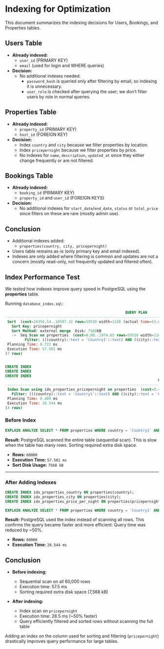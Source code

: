 # Indexing for Optimization

This document summarizes the indexing decisions for Users, Bookings, and Properties tables.

## Users Table

- **Already indexed:**
  - `user_id` (PRIMARY KEY)
  - `email` (used for login and WHERE queries)
- **Decision:**
  - No additional indexes needed.  
    - `password_hash` is queried only after filtering by email, so indexing it is unnecessary.  
    - `user_role` is checked after querying the user; we don’t filter users by role in normal queries.

## Properties Table

- **Already indexed:**
  - `property_id` (PRIMARY KEY)
  - `host_id` (FOREIGN KEY)
- **Decision:**
  - Index `country` and `city` because we filter properties by location.  
  - Index `pricepernight` because we filter properties by price.  
  - No indexes for `name`, `description`, `updated_at` since they either change frequently or are not filtered.

## Bookings Table

- **Already indexed:**
  - `booking_id` (PRIMARY KEY)
  - `property_id` and `user_id` (FOREIGN KEYS)
- **Decision:**
  - No additional indexes for `start_date`/`end_date`, `status` or `total_price` since filters on these are rare (mostly admin use).

## Conclusion

- Additional indexes added:
  - `properties(country, city, pricepernight)` 
- Users table remains as-is (only primary key and email indexed).  
- Indexes are only added where filtering is common and updates are not a concern (mostly read-only, not frequently updated and filtered often).


## Index Performance Test

We tested how indexes improve query speed in PostgreSQL using the **properties** table.

Running `database_index.sql`:

```sql
                                                       QUERY PLAN
------------------------------------------------------------------------------------------------------------------------
 Sort  (cost=10358.54..10507.32 rows=59510 width=118) (actual time=43.660..55.547 rows=60000 loops=1)
   Sort Key: pricepernight
   Sort Method: external merge  Disk: 7568kB
   ->  Seq Scan on properties  (cost=0.00..1974.65 rows=59510 width=118) (actual time=0.018..13.384 rows=60000 loops=1)
         Filter: (((country)::text = 'Country1'::text) AND ((city)::text = 'City1'::text))
 Planning Time: 0.722 ms
 Execution Time: 57.501 ms
(7 rows)


CREATE INDEX
CREATE INDEX
CREATE INDEX
                                                                      QUERY PLAN
-------------------------------------------------------------------------------------------------------------------------------------------------------
 Index Scan using idx_properties_pricepernight on properties  (cost=0.41..6464.41 rows=60000 width=118) (actual time=0.032..27.396 rows=60000 loops=1)
   Filter: (((country)::text = 'Country1'::text) AND ((city)::text = 'City1'::text))
 Planning Time: 0.409 ms
 Execution Time: 28.544 ms
(4 rows)
```

### Before Index

```sql
EXPLAIN ANALYZE SELECT * FROM properties WHERE country = 'Country1' AND city = 'City1' ORDER BY pricepernight;
```

**Result:** PostgreSQL scanned the entire table (sequential scan). This is slow when the table has many rows. Sorting required extra disk space.
- **Rows:** `60000`
- **Execution Time:** `57.501 ms`
- **Sort Disk Usage:** `7568 kB`

---

### After Adding Indexes

```sql
CREATE INDEX idx_properties_country ON properties(country);
CREATE INDEX idx_properties_city ON properties(city);
CREATE INDEX idx_properties_price_per_night ON properties(pricepernight);

EXPLAIN ANALYZE SELECT * FROM properties WHERE country = 'Country1' AND city = 'City1' ORDER BY pricepernight;
```

**Result:** PostgreSQL used the index instead of scanning all rows. This confirms the query became faster and more efficient: Query time was reduced by ~50%.
- **Rows:** `60000`
- **Execution Time:** `28.544 ms`


## Conclusion

- **Before indexing:**  
    - Sequential scan on all 60,000 rows  
    - Execution time: 57.5 ms  
    - Sorting required extra disk space (7,568 kB)  

- **After indexing:**  
    - Index scan on `pricepernight`  
    - Execution time: 28.5 ms (~50% faster)  
    - Query efficiently filtered and sorted rows without scanning the full table  

Adding an index on the column used for sorting and filtering (`pricepernight`) drastically improves query performance for large tables.